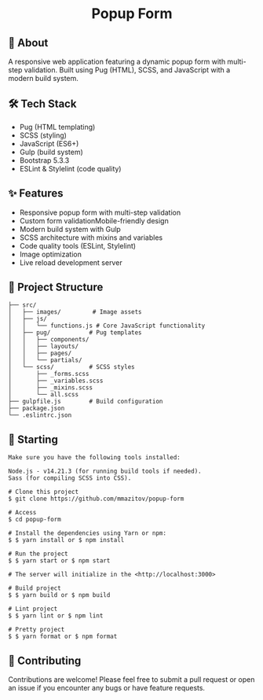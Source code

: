 <h1 align="center">Popup Form</h1>

## 🎯 About

A responsive web application featuring a dynamic popup form with multi-step validation. Built using Pug (HTML), SCSS, and JavaScript with a modern build system.

## 🛠 Tech Stack
- Pug (HTML templating)
- SCSS (styling)
- JavaScript (ES6+)
- Gulp (build system)
- Bootstrap 5.3.3
- ESLint & Stylelint (code quality)

## ✨ Features
- Responsive popup form with multi-step validation
- Custom form validationMobile-friendly design
- Modern build system with Gulp
- SCSS architecture with mixins and variables
- Code quality tools (ESLint, Stylelint)
- Image optimization
- Live reload development server

## 📁 Project Structure

```
├── src/ 
│   ├── images/         # Image assets
│   ├── js/            
│   │   └── functions.js # Core JavaScript functionality
│   ├── pug/           # Pug templates
│   │   ├── components/
│   │   ├── layouts/
│   │   ├── pages/
│   │   └── partials/
│   └── scss/          # SCSS styles
│       ├── _forms.scss
│       ├── _variables.scss
│       ├── _mixins.scss
│       └── all.scss
├── gulpfile.js        # Build configuration
├── package.json
└── .eslintrc.json
```

## 🏁 Starting

```
Make sure you have the following tools installed:

Node.js - v14.21.3 (for running build tools if needed).
Sass (for compiling SCSS into CSS).

# Clone this project
$ git clone https://github.com/mmazitov/popup-form

# Access
$ cd popup-form

# Install the dependencies using Yarn or npm:
$ $ yarn install or $ npm install

# Run the project
$ $ yarn start or $ npm start

# The server will initialize in the <http://localhost:3000>

# Build project
$ $ yarn build or $ npm build

# Lint project
$ $ yarn lint or $ npm lint

# Pretty project
$ $ yarn format or $ npm format

```

## 🤝 Contributing

Contributions are welcome! Please feel free to submit a pull request or open an issue if you encounter any bugs or have feature requests.
